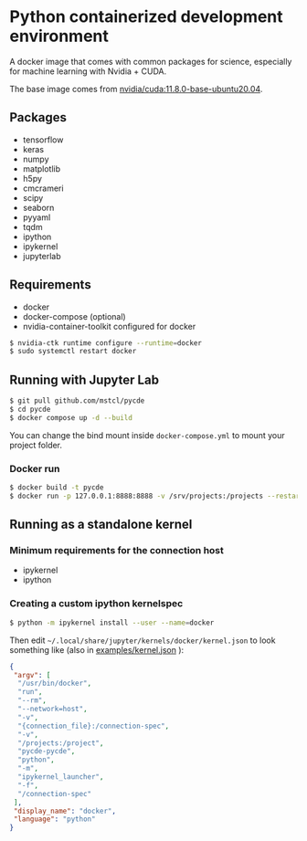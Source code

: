 # Python containerized development environment

A docker image that comes with common packages for science, especially for
machine learning with Nvidia + CUDA.

The base image comes from
[nvidia/cuda:11.8.0-base-ubuntu20.04](https://hub.docker.com/layers/nvidia/cuda/11.8.0-base-ubuntu20.04/images/sha256-25940548e6b26be76a73a25684be543ecb5a2eea72d096c877407f0902ee083b?context=explore).

## Packages

- tensorflow
- keras
- numpy
- matplotlib
- h5py
- cmcrameri
- scipy
- seaborn
- pyyaml
- tqdm
- ipython
- ipykernel
- jupyterlab

## Requirements

- docker
- docker-compose (optional)
- nvidia-container-toolkit configured for docker

```sh
$ nvidia-ctk runtime configure --runtime=docker
$ sudo systemctl restart docker
```

## Running with Jupyter Lab

```sh
$ git pull github.com/mstcl/pycde
$ cd pycde
$ docker compose up -d --build
```

You can change the bind mount inside `docker-compose.yml` to mount your project
folder.

### Docker run

```sh
$ docker build -t pycde
$ docker run -p 127.0.0.1:8888:8888 -v /srv/projects:/projects --restart unless-stopped --security-opt=no-new-privileges --log-opt max-size=1g --gpus 1 pycde
```

## Running as a standalone kernel

### Minimum requirements for the connection host

- ipykernel
- ipython

### Creating a custom ipython kernelspec

```sh
$ python -m ipykernel install --user --name=docker
```

Then edit `~/.local/share/jupyter/kernels/docker/kernel.json` to look something
like (also in [examples/kernel.json](./examples/kernel.json) ):

```json
{
 "argv": [
  "/usr/bin/docker",
  "run",
  "--rm",
  "--network=host",
  "-v",
  "{connection_file}:/connection-spec",
  "-v",
  "/projects:/project",
  "pycde-pycde",
  "python",
  "-m",
  "ipykernel_launcher",
  "-f",
  "/connection-spec"
 ],
 "display_name": "docker",
 "language": "python"
}
```
